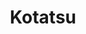 ---
title: Kotatsu
layout: home

main:
  title: Kotatsu
  text: Manga in your pocket
  tagline: A simple and convenient open source manga reader from and for the community, where you can find and read your favorite manga easier than ever.
  image: 
    alt: Kotatsu Logo
    light: /phone_light.webp
    dark: /phone_dark.webp
  actions:
    - theme: brand
      text: Download
      link: /download/
    - theme: alt
      text: Manuals
      link: /manuals/guides/getting-started/
  features:
    - image: 
        alt: Feature Sources
        light: /img/feature_sources-light.webp
        dark: /img/feature_sources-dark.webp
      title: Huge count of sources
      details: Supports over a 500+ sources
    - image: 
        alt: Feature Reader
        light: /img/feature_reader-light.webp
        dark: /img/feature_reader-dark.webp
      title: Customizable reader
      details: Make reading even more convenient with different reader settings
    - image: 
        alt: Feature Tracking
        light: /img/feature_tracking-light.webp
        dark: /img/feature_tracking-dark.webp
      title: Supports tracking
      details: Supports MyAnimeList, Anilist and Shikimori
    - image: 
        alt: Feature Search
        light: /img/feature_search-light.webp
        dark: /img/feature_search-dark.webp
      title: Smart search
      details: Search for interested titles quickly and easily
    - image: 
        alt: Feature Downloads
        light: /img/feature_downloads-light.webp
        dark: /img/feature_downloads-dark.webp
      title: Powerful downloader
      details: Can download titles slowly to avoid problems with sources
    - image: 
        alt: Feature Sync
        light: /img/feature_sync-light.webp
        dark: /img/feature_sync-dark.webp
      title: Synchronization
      details: Easily sync series between your devices.
---